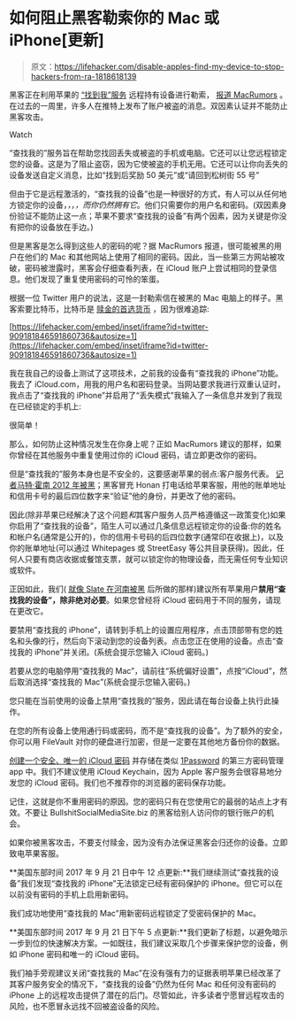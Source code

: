 # 如何阻止黑客勒索你的 Mac 或 iPhone[更新]

> 原文：<https://lifehacker.com/disable-apples-find-my-device-to-stop-hackers-from-ra-1818618139>

黑客正在利用苹果的 [“找到我”服务](https://support.apple.com/explore/find-my-iphone-ipad-mac-watch) 远程持有设备进行勒索， [报道 MacRumors](https://www.macrumors.com/2017/09/20/hackers-find-my-iphone-remote-mac-lock/) 。在过去的一周里，许多人在推特上发布了账户被盗的消息。双因素认证并不能防止黑客攻击。

Watch

“查找我的”服务旨在帮助您找回丢失或被盗的手机或电脑。它还可以让您远程锁定您的设备。这是为了阻止盗窃，因为它使被盗的手机无用。它还可以让你向丢失的设备发送自定义消息，比如“找到后奖励 50 美元”或“请回到松树街 55 号”

但由于它是远程激活的，“查找我的设备”也是一种很好的方式，有人可以从任何地方锁定你的设备，*，*，*，而你仍然拥有它*。他们只需要你的用户名和密码。(双因素身份验证不能防止这一点；苹果不要求“查找我的设备”有两个因素，因为关键是你没有把你的设备放在手边。)

但是黑客是怎么得到这些人的密码的呢？据 MacRumors 报道，很可能被黑的用户在他们的 Mac 和其他网站上使用了相同的密码。因此，当一些第三方网站被攻破，密码被泄露时，黑客会仔细查看列表，在 iCloud 账户上尝试相同的登录信息。他们发现了重复使用密码的可怜的笨蛋。

根据一位 Twitter 用户的说法，这是一封勒索信在被黑的 Mac 电脑上的样子。黑客索要比特币，比特币是 [赎金的首选货币](https://www.washingtonpost.com/news/the-switch/wp/2017/05/15/what-you-need-to-know-about-bitcoin-after-the-wannacry-ransomware-attack/) ，因为很难追踪:

 [https://lifehacker.com/embed/inset/iframe?id=twitter-909181846591860736&autosize=1](https://lifehacker.com/embed/inset/iframe?id=twitter-909181846591860736&autosize=1) 

我在我自己的设备上测试了这项技术，之前我的设备有“查找我的 iPhone”功能。我去了 iCloud.com，用我的用户名和密码登录。当网站要求我进行双重认证时，我点击了“查找我的 iPhone”并启用了“丢失模式”我输入了一条信息并发到了我现在已经锁定的手机上:

很简单！

那么，如何防止这种情况发生在你身上呢？正如 MacRumors 建议的那样，如果你曾经在其他服务中重复使用过你的 iCloud 密码，请立即更改你的密码。

但是“查找我的”服务本身也是不安全的，这要感谢苹果的弱点:客户服务代表。 [记者马特·霍南 2012 年被黑](https://www.wired.com/2012/08/apple-amazon-mat-honan-hacking/)；黑客冒充 Honan 打电话给苹果客服，用他的账单地址和信用卡号的最后四位数字来“验证”他的身份，并更改了他的密码。

因此(除非苹果已经解决了这个问题*和*其客户服务人员严格遵循这一政策变化)如果你启用了“查找我的设备”，陌生人可以通过几条信息远程锁定你的设备:你的姓名和帐户名(通常是公开的)，你的信用卡号码的后四位数字(通常印在收据上)，以及你的账单地址(可以通过 Whitepages 或 StreetEasy 等公共目录获得)。因此，任何人只要有商店收据或餐馆支票，就可以锁定你的物理设备，而无需任何专业知识或软件。

正因如此，我们( [就像 Slate 在河南被黑](http://www.slate.com/articles/technology/technology/2012/08/mat_honan_the_four_things_you_need_to_do_right_now_to_avoid_getting_hacked_.html) 后所做的那样)建议所有苹果用户**禁用“查找我的设备”，除非绝对必要**。如果您曾经将 iCloud 密码用于不同的服务，请现在更改它。

要禁用“查找我的 iPhone”，请转到手机上的设置应用程序，点击顶部带有您的姓名和头像的行，然后向下滚动到您的设备列表。点击您正在使用的设备。点击“查找我的 iPhone”并关闭。(系统会提示您输入 iCloud 密码。)

若要从您的电脑停用“查找我的 Mac”，请前往“系统偏好设置”，点按“iCloud”，然后取消选择“查找我的 Mac”(系统会提示您输入密码。)

您只能在当前使用的设备上禁用“查找我的”服务，因此请在每台设备上执行此操作。

在您的所有设备上使用通行码或密码，而不是“查找我的设备”。为了额外的安全，你可以用 FileVault 对你的硬盘进行加密，但是一定要在其他地方备份你的数据。

[创建一个安全、唯一的 iCloud 密码](https://lifehacker.com/how-to-create-a-strong-password-1797681069#_ga=2.197631401.749804133.1505741181-1297080755.1497980211) 并存储在类似 [1Password](https://1password.com/) 的第三方密码管理 app 中。我们不建议使用 iCloud Keychain，因为 Apple 客户服务会很容易地分发您的 iCloud 密码。我们也不推荐你的浏览器的密码保存功能。

记住，这就是你不重用密码的原因。您的密码只有在您使用它的最弱的站点上才有效。不要让 BullshitSocialMediaSite.biz 的黑客给别人访问你的银行账户的机会。

如果你被黑客攻击，不要支付赎金，因为没有办法保证黑客会归还你的设备。立即致电苹果客服。

**美国东部时间 2017 年 9 月 21 日中午 12 点更新:**我们继续测试“查找我的设备”我们发现“查找我的 iPhone”无法锁定已经有密码保护的 iPhone。但它可以在以前没有密码的手机上启用新密码。

我们成功地使用“查找我的 Mac”用新密码远程锁定了受密码保护的 Mac。

**美国东部时间 2017 年 9 月 21 日下午 5 点更新:**我们更新了标题，以避免暗示一步到位的快速解决方案。一如既往，我们建议采取几个步骤来保护您的设备，例如 iPhone 密码和唯一的 iCloud 密码。

我们袖手旁观建议关闭“查找我的 Mac”在没有强有力的证据表明苹果已经改革了其客户服务安全的情况下，“查找我的设备”仍然为任何 Mac 和任何没有密码的 iPhone 上的远程攻击提供了潜在的后门。尽管如此，许多读者宁愿冒远程攻击的风险，也不愿冒永远找不回被盗设备的风险。